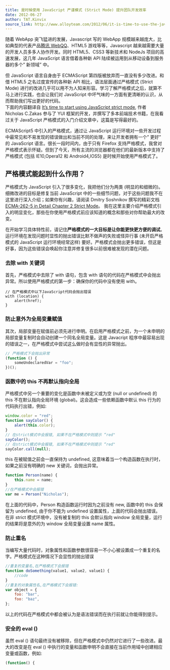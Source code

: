 ```yaml
---
title: 是时候使用 JavaScript 严谨模式 (Strict Mode) 提升团队开发效率
date: 2012-06-27
author: TAT.Kinvix
source_link: http://www.alloyteam.com/2012/06/it-is-time-to-use-the-javascript-strict-mode-strict-mode-to-enhance-the-efficiency-of-team-development/
---
```


<!-- {% raw %} - for jekyll -->

随着 WebApp 突飞猛进的发展，Javascript 写的 WebApp 规模越来越庞大，比如典型的代表产品[腾讯 WebQQ](http://web.qq.com/)、HTML5 游戏等等，Javascript 越来越需要大量的开发人员多多人协作开发。同时 HTML5、CSS3 等新技术和 NodeJs 项目的高速发展，这几年 JavaScript 语言借着各种新 API 陆续被运用到从移动设备到服务器的多个” 新领域” 中。

但 JavaScript 语言自身由于 ECMAScript 第四版被放弃而一直没有多少改进。和借 HTML5 之名过度宣传的各种新 API 相比，语法层面通过严格模式 (Strict Mode) 进行的改进几乎可以用不为人知来形容。学习了解严格模式之后，就算不马上进行实践，也会让我们对 JavaScript 中坏气味的一方面有更清晰的认识，从而帮助我们写出更好的代码。  
下面的内容翻译自 [It’s time to start using JavaScript strict mode](http://www.nczonline.net/blog/2012/03/13/its-time-to-start-using-javascript-strict-mode/), 作者 Nicholas C.Zakas 参与了 YUI 框架的开发，并撰写了多本前端技术书籍，在我看过关于 JavaScript 严格模式的入门介绍文章中，这篇是写得最好的。

ECMAScript5 中引入的严格模式，通过让 JavaScript 运行环境对一些开发过程中最常见和不易发现的错误做出和当前不同的处理，来让开发者拥有一个” 更好” 的 JavaScript 语言。很长一段时间内，由于只有 Firefox 支持严格模式，我曾对严格模式表示怀疑。但到了今天，所有主流的浏览器都在他们的最新版本中支持了严格模式 (包括 IE10,Opera12 和 Android4,IOS5) 是时候开始使用严格模式了。

## 严格模式能起到什么作用？

严格模式为 JavaScript 引入了很多变化，我把他们分为两类 (明显的和细微的)。细微改进的目标是修复当前 JavaScript 中的一些细节问题，对于这些问题我不在这里进行深入介绍；如果你有兴趣，请阅读 Dmitry Soshnikov 撰写的精彩文档 [ECMA-262-5 in Detail Chapter 2 Strict Mode](http://dmitrysoshnikov.com/ecmascript/es5-chapter-2-strict-mode/)。 我在这里主要介绍严格模式引入的明显变化，那些在你使用严格模式前应该知道的概念和那些对你帮助最大的改变。

在开始学习具体特性前，请记住**严格模式的一大目标是让你能更快更方便的调试**。运行环境在发现问题时显性的抛出错误比默不做声的失败或怪异行事 (未开启严格模式的 JavaScript 运行环境经常这样) 要好。严格模式会抛出更多错误，但这是好事，因为这些错误会唤起你注意并修复很多以前很难被发现的潜在问题。

### 去除 with 关键词

首先，严格模式中去除了 with 语句，包含 with 语句的代码在严格模式中会抛出异常。所以使用严格模式的第一步：确保你的代码中没有使用 with。

    // 在严格模式中以下JavaScript代码会抛出错误
    with (location) {
        alert(href);
    }

### 防止意外为全局变量赋值

其次，局部变量在赋值前必须先进行申明。在启用严格模式之前，为一个未申明的局部变量复制时会自动创建一个同名全局变量。这是 Javacript 程序中最容易出现的错误之一，在严格模式中尝试这么做时会有显性的异常抛出。

```javascript
// 严格模式下会抛出异常
(function () {
    someUndeclaredVar = "foo";
})();
```

### 函数中的 this 不再默认指向全局

严格模式中另一个重要的变化是函数中未被定义或为空 (null or undefined) 的 this 不在默认指向全局环境 (global)。这会造成一些依赖函数中默认 this 行为的代码执行出错，例如:

```javascript
window.color = "red";
function sayColor() {
    alert(this.color);
}
// 在strict模式中会报错, 如果不在严格模式中则提示 “red"
sayColor();
// 在strict模式中会报错, 如果不在严格模式中则提示 “red"
sayColor.call(null);
```

this 在被赋值之前会一直保持为 undefined, 这意味着当一个构造函数在执行时，如果之前没有明确的 new 关键词，会抛出异常。

```javascript
function Person(name) {
    this.name = name;
}
//在严格模式中会报错
var me = Person("Nicholas");
```

在上面的代码中，Person 构造函数运行时因为之前没有 new, 函数中的 this 会保留为 undefined, 由于你不能为 undefined 设置属性，上面的代码会抛出错误。 在非 strict 模式环境中，没有被复制的 this 会默认指向 window 全局变量，运行的结果将是意外的为 window 全局变量设置 name 属性。

### 防止重名

当编写大量代码时，对象属性和函数参数很容易一不小心被设置成一个重复的名字。严格模式在这种情况下会显性的抛出错误

```javascript
//重复的变量名,在严格模式下会报错
function doSomething(value1, value2, value1) {
    //code
}
//重复的对象属性名,在严格模式下会报错:
var object = {
    foo: "bar",
    foo: "baz",
};
```

以上的代码在严格模式中都会被认为是语法错误而在执行前就让你能得到提示。

### 安全的 eval ()

虽然 eval () 语句最终没有被移除，但在严格模式中仍然对它进行了一些改进。最大的改变是在 eval () 中执行的变量和函数申明不会直接在当前作用域中创建相应变量或函数，例如:

```javascript
(function() {
```


<!-- {% endraw %} - for jekyll -->